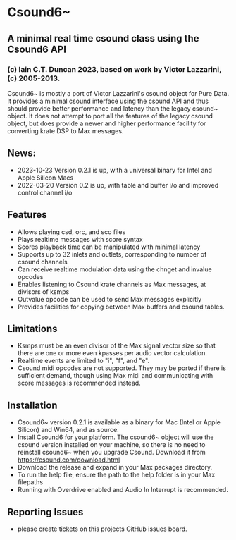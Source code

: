 # Csound6~ 
## A minimal real time csound class using the Csound6 API
### (c) Iain C.T. Duncan 2023, based on work by Victor Lazzarini, (c) 2005-2013.

Csound6~ is mostly a port of Victor Lazzarini's csound object for Pure Data. It provides
a minimal csound interface using the csound API and thus should provide better performance
and latency than the legacy csound~ object. It does not attempt to port all the features
of the legacy csound object, but does provide a newer and higher performance facility for 
converting krate DSP to Max messages.

## News:
- 2023-10-23 Version 0.2.1 is up, with a universal binary for Intel and Apple Silicon Macs
- 2022-03-20 Version 0.2 is up, with table and buffer i/o and improved control channel i/o

## Features
- Allows playing csd, orc, and sco files
- Plays realtime messages with score syntax
- Scores playback time can be manipulated with minimal latency
- Supports up to 32 inlets and outlets, corresponding to number of csound channels
- Can receive realtime modulation data using the chnget and invalue opcodes
- Enables listening to Csound krate channels as Max messages, at divisors of ksmps
- Outvalue opcode can be used to send Max messages explicitly
- Provides facilities for copying between Max buffers and csound tables.

## Limitations
- Ksmps must be an even divisor of the Max signal vector size so that there are one
  or more even kpasses per audio vector calculation.
- Realtime events are limited to "i", "f", and "e".
- Csound midi opcodes are not supported. They may be ported if there is sufficient demand, though
  using Max midi and communicating with score messages is recommended instead.

## Installation
- Csound6~ version 0.2.1 is available as a binary for Mac (Intel or Apple Silicon) and Win64, and as source.
- Install Csound6 for your platform. The csound6~ object will use the csound version installed on your machine, so there is no need to reinstall csound6~ when you upgrade Csound. Download it from https://csound.com/download.html
- Download the release and expand in your Max packages directory.
- To run the help file, ensure the path to the help folder is in your Max filepaths
- Running with Overdrive enabled and Audio In Interrupt is recommended.
  
## Reporting Issues
- please create tickets on this projects GitHub issues board.




